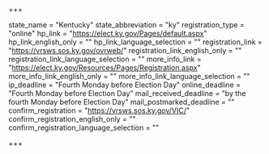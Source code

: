 +++

state_name = "Kentucky"
state_abbreviation = "ky"
registration_type = "online"
hp_link = "https://elect.ky.gov/Pages/default.aspx"
hp_link_english_only = ""
hp_link_language_selection = ""
registration_link = "https://vrsws.sos.ky.gov/ovrweb/"
registration_link_english_only = ""
registration_link_language_selection = ""
more_info_link = "https://elect.ky.gov/Resources/Pages/Registration.aspx"
more_info_link_english_only = ""
more_info_link_language_selection = ""
ip_deadline = "Fourth Monday before Election Day"
online_deadline = "Fourth Monday before Election Day"
mail_received_deadline = "by the fourth Monday before Election Day"
mail_postmarked_deadline = ""
confirm_registration = "https://vrsws.sos.ky.gov/VIC/"
confirm_registration_english_only = ""
confirm_registration_language_selection = ""

+++